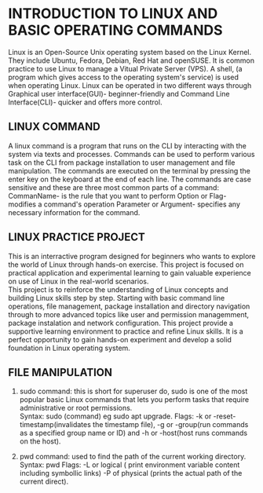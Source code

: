 # INTRODUCTION TO LINUX AND BASIC OPERATING COMMANDS
Linux is an Open-Source Unix operating system based on the Linux Kernel. They include Ubuntu, Fedora, Debian, Red Hat and openSUSE. It is common practice to use Linux to manage a Vitual Private Server (VPS). A shell, (a program which gives access to the operating system's service) is used when operating Linux. Linux can be operated in two different ways through Graphical user interface(GUI)- beginner-friendly and Command Line Interface(CLI)- quicker and offers more control.
## LINUX COMMAND
A linux command is a program that runs on the CLI by interacting with the system via texts and processes. Commands can be used to perform various task on the CLI from package installation to user management and file manipulation. The commands are executed on the terminal by pressing the enter key on the keyboard at the end of each line. The commands are case sensitive and these are three most common parts of a command:
CommanName- is the rule that you want to perform
Option or Flag- modifies a command's operation 
Parameter or Argument- specifies any  necessary information for the command.    
## LINUX PRACTICE PROJECT
 This is an interractive program designed for beginners who wants to explore the world of Linux through hands-on exercise. This project is focused on practical application and experimental learning to gain valuable experience on use of Linux in the real-world scenarios.  
This project is to reinforce the understanding of Linux concepts and building Linux skills step by step. Starting with basic command line operations, file management, package installation and directory navigation through to more advanced topics like user and permission managemment, package instalation and network configuration.
This project provide a supportive learning environment to practice and refine Linux skills. It is a perfect opportunity to gain hands-on experiment and develop a solid foundation in Linux operating system.
## FILE MANIPULATION

1. sudo command: this is short for superuser do, sudo is one of the most popular basic Linux commands that lets you perform tasks that require administrative or root permissions.  
Syntax: sudo (command) eg sudo apt upgrade. 
Flags: -k or -reset-timestamp(invalidates the timestamp file), -g or -group(run commands as a specified group name or ID) and -h or -host(host runs commands on the host).

2. pwd command: used to find the path of the current working directory.
Syntax: pwd 
Flags: -L or logical ( print environment variable content including symbollic links) -P of physical (prints the actual path of the current direct).
     
